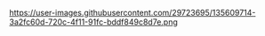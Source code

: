 https://user-images.githubusercontent.com/29723695/135609714-3a2fc60d-720c-4f11-91fc-bddf849c8d7e.png

